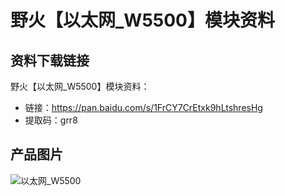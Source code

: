 [](index)

# 野火【以太网_W5500】模块资料

## 资料下载链接
野火【以太网_W5500】模块资料：
* 链接：https://pan.baidu.com/s/1FrCY7CrEtxk9hLtshresHg 
* 提取码：grr8 

## 产品图片
![以太网_W5500](https://raw.githubusercontent.com/wiki/Embdefire/products/images/模块产品/以太网/以太网_W5500.jpg)